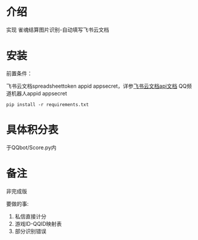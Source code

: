 # 介绍
实现 雀魂结算图片识别-自动填写飞书云文档

# 安装

前置条件：

飞书云文档spreadsheettoken appid appsecret，详参[飞书云文档api文档](https://open.feishu.cn/document/server-docs/docs/docs-overview)
QQ频道机器人appid appsecret


```
pip install -r requirements.txt
```

# 具体积分表

于QQbot/Score.py内

# 备注

非完成版

要做的事:
1. 私信直接计分
2. 游戏ID-QQID映射表
3. 部分识别错误

